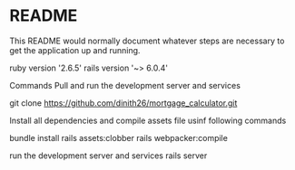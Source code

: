 # README

This README would normally document whatever steps are necessary to get the
application up and running.

ruby version '2.6.5'
rails version '~> 6.0.4'

Commands
Pull and run the development server and services

git clone https://github.com/dinith26/mortgage_calculator.git

Install all dependencies and compile assets file usinf following commands

bundle install
rails assets:clobber
rails webpacker:compile

run the development server and services
rails server
